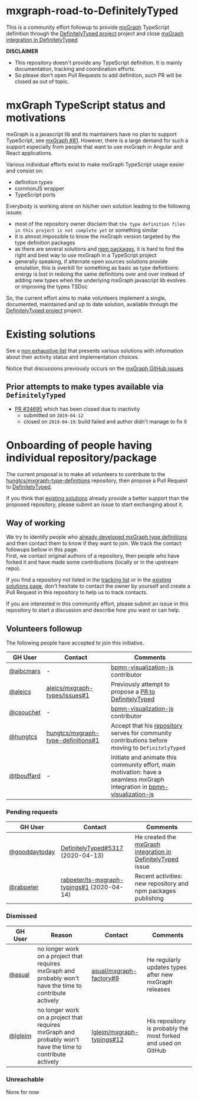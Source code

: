 # mxgraph-road-to-DefinitelyTyped

This is a community effort followup to provide [mxGraph](https://jgraph.github.io/mxgraph/) TypeScript definition through
the [DefinitelyTyped project](https://definitelytyped.org/) project and close [mxGraph integration in DefinitelyTyped](https://github.com/DefinitelyTyped/DefinitelyTyped/issues/5317)

**DISCLAIMER**
- This repository doesn't provide any TypeScript definition. It is mainly documentation, tracking
and coordination efforts.
- So please don't open Pull Requests to add definition, such PR will be closed as out of topic.


# mxGraph TypeScript status and motivations

mxGraph is a javascript lib and its maintainers have no plan to support TypeScript, see
[mxGraph #81](https://github.com/jgraph/mxgraph/issues/81). However, there is a large demand for such a support
especially from people that want to use mxGraph in Angular and React applications. 

Various individual efforts exist to make mxGraph TypeScript usage easier and consist on:
- definition types
- commonJS wrapper
- TypeScript ports
 
Everybody is working alone on his/her own solution leading to the following issues
- most of the repository owner disclaim that `the type definition files in this project is not complete yet` or
something similar
- it is almost impossible to know the mxGraph version targeted by the type definition packages
- as there are several solutions and [npm packages](https://www.npmjs.com/search?q=mxgraph%20typescript), it is hard to
find the right and best way to use mxGraph in a TypeScript project
- generally speaking, if alternate open sources solutions provide emulation, this is overkill for something as basic as
type definitions: energy is lost in redoing the same definitions over and over instead of adding new types when the
underlying mxGraph javascript lib evolves or improving the types TSDoc

So, the current effort aims to make volunteers implement a single, documented, maintained and up to date solution, available
through the [DefinitelyTyped project](https://definitelytyped.org/) project.


<!--
mxGraph issues about typescript:
- https://github.com/jgraph/mxgraph/issues?q=is%3Aissue+typescript
- https://github.com/jgraph/mxgraph2/issues?q=is%3Aissue+typescript
- https://stackoverflow.com/search?q=mxgraph+typescript

mxGraph usage in Angular application, for instance: https://github.com/jgraph/mxgraph/issues/88#issuecomment-389041312

TODO search for angular and react
-->


# Existing solutions

See a [non exhaustive list](./existing-solutions.md) that presents various solutions with information about their
activity status and implementation choices.

Notice that discussions previously occurs on the [mxGraph GitHub issues](https://github.com/jgraph/mxgraph/issues/88)


## Prior attempts to make types available via `DefinitelyTyped`

- [PR #34695](https://github.com/DefinitelyTyped/DefinitelyTyped/pull/34695) which has been closed due to inactivity
  - submitted on `2019-04-12`
  - closed on `2019-04-19`: build failed and author didn't manage to fix it


# Onboarding of people having individual repository/package

The current proposal is to make all volunteers to contribute to the [hungtcs/mxgraph-type-definitions](https://github.com/hungtcs/mxgraph-type-definitions)
repository, then propose a Pull Request to [DefinitelyTyped](https://github.com/DefinitelyTyped/DefinitelyTyped).

If you think that [existing solutions](./existing-solutions.md) already provide a better support than the proposed repository,
please submit an issue to start exchanging about it.

## Way of working

We try to identify people who [already developed mxGraph type definitions](./existing-solutions.md) and then contact them
to know if they want to join. We track the contact followups bellow in this page.  
First, we contact original authors of a repository, then people who have forked it and have made some contributions
(locally or in the upstream repo).

If you find a repository not listed in the [tracking list](#volunteers-followup) or in the [existing solutions page](./existing-solutions.md),
don't hesitate to contact the owner by yourself and create a Pull Request in this repository to help us to track
contacts.

If you are interested in this community effort, please submit an issue in this repository to start a discussion and
describe how you want or can help.


## Volunteers followup 

The following people have accepted to join this initiative.

| GH User | Contact | Comments |
| ------- | ------- | -------- |
| [@aibcmars](https://github.com/aibcmars) | - | [bpmn-visualization-js](https://github.com/process-analytics/bpmn-visualization-js) contributor |
| [@aleics](https://github.com/aleics) | [aleics/mxgraph-types/issues#1](https://github.com/aleics/mxgraph-types/issues/1) | Previously attempt to propose a [PR to DefinitelyTyped](existing-solutions.md#aleics) |
| [@csouchet](https://github.com/csouchet) | - | [bpmn-visualization-js](https://github.com/process-analytics/bpmn-visualization-js) contributor |
| [@hungtcs](https://github.com/hungtcs) | [hungtcs/mxgraph-type-definitions#1](https://github.com/hungtcs/mxgraph-type-definitions/issues/1) | Accept that his [repository](existing-solutions.md#hungtcs) serves for community contributions before moving to `DefinitelyTyped` |
| [@tbouffard](https://github.com/tbouffard) | - | Initiate and animate this community effort, main motivation: have a seamless mxGraph integration in [bpmn-visualization-js](https://github.com/process-analytics/bpmn-visualization-js) |


### Pending requests

| GH User | Contact | Comments |
| ------- | ------- | -------- |
| [@gooddaytoday](https://github.com/gooddaytoday) | [DefinitelyTyped#5317](https://github.com/DefinitelyTyped/DefinitelyTyped/issues/5317#issuecomment-612902003) (2020-04-13) | He created the [mxGraph integration in DefinitelyTyped](https://github.com/DefinitelyTyped/DefinitelyTyped/issues/5317) issue |
| [@rabpeter](https://github.com/rabpeter) | [rabpeter/ts-mxgraph-typings#1](https://github.com/rabpeter/ts-mxgraph-typings/issues/1) (2020-04-14) | Recent activities: new repository and npm packages publishing |


<!--
| [@](https://github.com/) | []() (2020-04-) |  |
-->

### Dismissed

| GH User | Reason | Contact | Comments |
| ------- | ------ | ------- | -------- |
| [@asual](https://github.com/asual) | no longer work on a project that requires mxGraph and probably won't have the time to contribute actively | [asual/mxgraph-factory#9](https://github.com/asual/mxgraph-factory/issues/9) | He regularly updates types after new mxGraph releases |
| [@lgleim](https://github.com/lgleim) | no longer work on a project that requires mxGraph and probably won't have the time to contribute actively | [lgleim/mxgraph-typings#12](https://github.com/lgleim/mxgraph-typings/issues/12) | His repository is probably the most forked and used on GitHub |


### Unreachable

None for now


